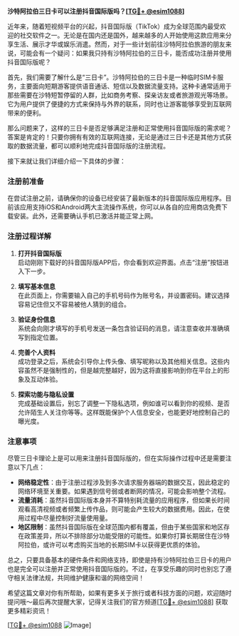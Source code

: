 **沙特阿拉伯三日卡可以注册抖音国际版吗？[[TG💪+ @esim1088](https://t.me/s/esim1088)]**

近年来，随着短视频平台的兴起，抖音国际版（TikTok）成为全球范围内最受欢迎的社交软件之一。无论是在国内还是国外，越来越多的人开始使用这款应用来分享生活、展示才华或娱乐消遣。然而，对于一些计划前往沙特阿拉伯旅游的朋友来说，可能会有一个疑问：如果我只持有沙特阿拉伯的三日卡，能否成功注册并使用抖音国际版呢？

首先，我们需要了解什么是“三日卡”。沙特阿拉伯的三日卡是一种临时SIM卡服务，主要面向短期游客提供语音通话、短信以及数据流量支持。这种卡通常适用于那些需要在沙特短暂停留的人群，比如商务考察、探亲访友或者旅游观光等场景。它为用户提供了便捷的方式来保持与外界的联系，同时也让游客能够享受到互联网带来的便利。

那么问题来了，这样的三日卡是否足够满足注册和正常使用抖音国际版的需求呢？答案是肯定的！只要你拥有有效的互联网连接，无论是通过三日卡还是其他方式获取的数据流量，都可以顺利地完成抖音国际版的注册流程。

接下来就让我们详细介绍一下具体的步骤：

### 注册前准备
在尝试注册之前，请确保你的设备已经安装了最新版本的抖音国际版应用程序。目前该应用支持iOS和Android两大主流操作系统，你可以从各自的应用商店免费下载安装。此外，还需要确认手机已激活并能正常上网。

### 注册过程详解
1. **打开抖音国际版**  
   启动刚刚下载好的抖音国际版APP后，你会看到欢迎界面。点击“注册”按钮进入下一步。

2. **填写基本信息**  
   在此页面上，你需要输入自己的手机号码作为账号名，并设置密码。建议选择容易记住但又不容易被他人猜到的组合。

3. **验证身份信息**  
   系统会向刚才填写的手机号发送一条包含验证码的消息，请注意查收并准确填写到指定位置。

4. **完善个人资料**  
   成功登录之后，系统会引导你上传头像、填写昵称以及其他相关信息。这些内容虽然不是强制性的，但是越完整越好，因为这将直接影响到你在平台上的形象及互动体验。

5. **探索功能与隐私设置**  
   完成基础设置后，别忘了调整一下隐私选项，例如谁可以看到你的视频、是否允许陌生人关注你等等。这样既能保护个人信息安全，也能更好地控制自己的曝光度。

### 注意事项
尽管三日卡理论上是可以用来注册抖音国际版的，但在实际操作过程中还是需要注意以下几点：
- **网络稳定性**：由于注册过程涉及到多次请求服务器端的数据交互，因此稳定的网络环境至关重要。如果遇到信号弱或者断网的情况，可能会影响整个流程。
- **流量消耗**：虽然抖音国际版本身并不算特别耗流量的应用程序，但如果长时间观看高清视频或者频繁上传作品，则可能会产生较大的数据费用。因此，在使用过程中尽量控制好流量使用量。
- **地区限制**：虽然抖音国际版在全球范围内都有覆盖，但由于某些国家和地区存在政策差异，所以不排除部分功能受限的可能性。如果你打算长期居住在沙特阿拉伯，或许可以考虑购买当地的长期SIM卡以获得更优质的体验。

总之，只要具备基本的硬件条件和网络支持，即使是持有沙特阿拉伯三日卡的用户也是完全可以注册并正常使用抖音国际版的。不过，在享受乐趣的同时也别忘了遵守相关法律法规，共同维护健康和谐的网络空间！

希望这篇文章对你有所帮助，如果有更多关于旅行或者科技方面的问题，欢迎随时提问哦～最后再次提醒大家，记得关注我们的官方频道[[TG💪+ @esim1088](https://t.me/s/esim1088)] 获取更多精彩资讯！

[[TG💪+ @esim1088](https://t.me/s/esim1088) ![Image](https://i.postimg.cc/4NQfJmqS/Snipaste-2025-05-13-00-14-12.png)]